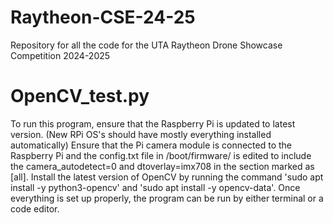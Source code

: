 # Raytheon-CSE-24-25
Repository for all the code for the UTA Raytheon Drone Showcase Competition 2024-2025

# OpenCV_test.py
To run this program, ensure that the Raspberry Pi is updated to latest version. (New RPi OS's should have mostly everything installed automatically)
Ensure that the Pi camera module is connected to the Raspberry Pi and the config.txt file in /boot/firmware/ is edited to include the camera_autodetect=0 and dtoverlay=imx708 in the section marked as [all].
Install the latest version of OpenCV by running the command 'sudo apt install -y python3-opencv' and 'sudo apt install -y opencv-data'.
Once everything is set up properly, the program can be run by either terminal or a code editor.
